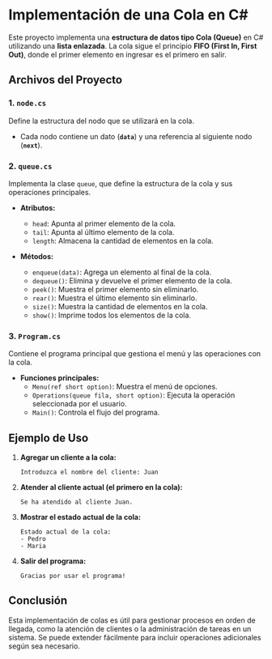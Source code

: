 # Implementación de una Cola en C#

Este proyecto implementa una **estructura de datos tipo Cola (Queue)** en C# utilizando una **lista enlazada**. La cola sigue el principio **FIFO (First In, First Out)**, donde el primer elemento en ingresar es el primero en salir.

## Archivos del Proyecto

### 1. `node.cs`
Define la estructura del nodo que se utilizará en la cola.
- Cada nodo contiene un dato (**`data`**) y una referencia al siguiente nodo (**`next`**).

### 2. `queue.cs`
Implementa la clase `queue`, que define la estructura de la cola y sus operaciones principales.

- **Atributos:**
  - `head`: Apunta al primer elemento de la cola.
  - `tail`: Apunta al último elemento de la cola.
  - `length`: Almacena la cantidad de elementos en la cola.

- **Métodos:**
  - `enqueue(data)`: Agrega un elemento al final de la cola.
  - `dequeue()`: Elimina y devuelve el primer elemento de la cola.
  - `peek()`: Muestra el primer elemento sin eliminarlo.
  - `rear()`: Muestra el último elemento sin eliminarlo.
  - `size()`: Muestra la cantidad de elementos en la cola.
  - `show()`: Imprime todos los elementos de la cola.

### 3. `Program.cs`
Contiene el programa principal que gestiona el menú y las operaciones con la cola.

- **Funciones principales:**
  - `Menu(ref short option)`: Muestra el menú de opciones.
  - `Operations(queue fila, short option)`: Ejecuta la operación seleccionada por el usuario.
  - `Main()`: Controla el flujo del programa.

## Ejemplo de Uso

1. **Agregar un cliente a la cola:**
   ```plaintext
   Introduzca el nombre del cliente: Juan
   ```

2. **Atender al cliente actual (el primero en la cola):**
   ```plaintext
   Se ha atendido al cliente Juan.
   ```

3. **Mostrar el estado actual de la cola:**
   ```plaintext
   Estado actual de la cola:
   - Pedro
   - Maria
   ```

4. **Salir del programa:**
   ```plaintext
   Gracias por usar el programa!
   ```

## Conclusión
Esta implementación de colas es útil para gestionar procesos en orden de llegada, como la atención de clientes o la administración de tareas en un sistema. Se puede extender fácilmente para incluir operaciones adicionales según sea necesario.

